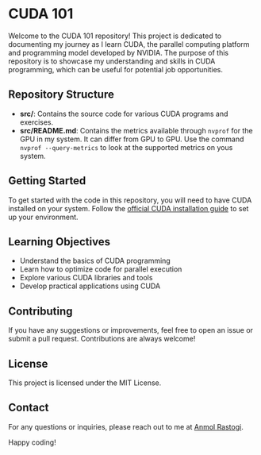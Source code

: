 # CUDA 101

Welcome to the CUDA 101 repository! This project is dedicated to documenting my journey as I learn CUDA, the parallel computing platform and programming model developed by NVIDIA. The purpose of this repository is to showcase my understanding and skills in CUDA programming, which can be useful for potential job opportunities.

## Repository Structure

- **src/**: Contains the source code for various CUDA programs and exercises. 
- **src/README.md**: Contains the metrics available through `nvprof` for the GPU in my system. It can differ from GPU to GPU. Use the command `nvprof --query-metrics` to look at the supported metrics on yous system.

## Getting Started

To get started with the code in this repository, you will need to have CUDA installed on your system. Follow the [official CUDA installation guide](https://docs.nvidia.com/cuda/) to set up your environment.

## Learning Objectives

- Understand the basics of CUDA programming
- Learn how to optimize code for parallel execution
- Explore various CUDA libraries and tools
- Develop practical applications using CUDA

## Contributing

If you have any suggestions or improvements, feel free to open an issue or submit a pull request. Contributions are always welcome!

## License

This project is licensed under the MIT License.

## Contact

For any questions or inquiries, please reach out to me at [Anmol Rastogi](mailto:anmol.rastogi2001@gmail.com).

Happy coding!
